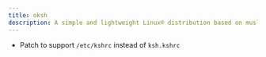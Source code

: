 ```yaml
---
title: oksh
description: A simple and lightweight Linux® distribution based on musl libc and toybox
---
```


- Patch to support `/etc/kshrc` instead of `ksh.kshrc`
